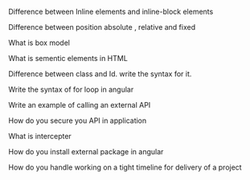 Difference between Inline elements and inline-block elements

Difference between position absolute , relative and fixed

What is box model

What is sementic elements in HTML

Difference between class and Id. write the syntax for it.

Write the syntax of for loop in angular

Write an example of calling an external API

How do you secure you API in application

What is intercepter 

How do you install external package in angular

How do you handle working on a tight timeline for delivery of a project


